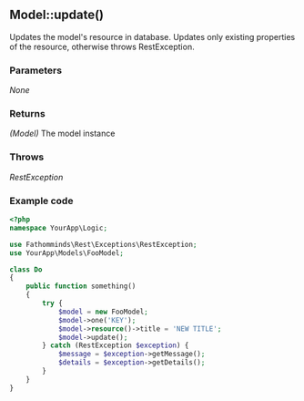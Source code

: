 ## Model::update() ##

Updates the model's resource in database.
Updates only existing properties of the resource, otherwise throws RestException.

### Parameters ###

*None*

### Returns ###

*(Model)* The model instance

### Throws ###

*RestException*

### Example code ###

```php
<?php
namespace YourApp\Logic;

use Fathomminds\Rest\Exceptions\RestException;
use YourApp\Models\FooModel;

class Do
{
    public function something()
    {
        try {
            $model = new FooModel;
            $model->one('KEY');
            $model->resource()->title = 'NEW TITLE';
            $model->update();
        } catch (RestException $exception) {
            $message = $exception->getMessage();
            $details = $exception->getDetails();
        }
    }
}

```
